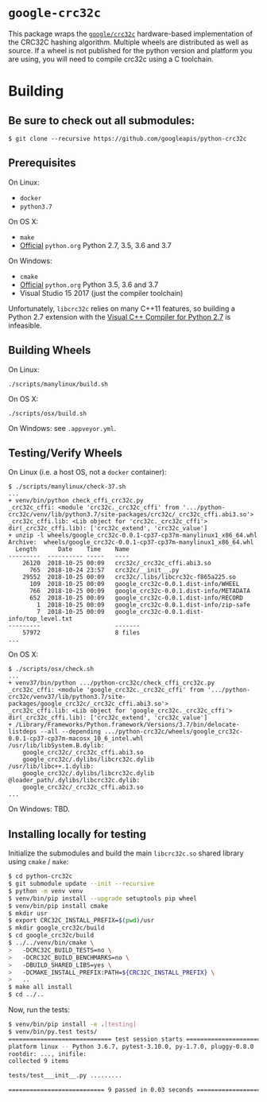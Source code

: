 # `google-crc32c`

This package wraps the [`google/crc32c`](https://github.com/google/crc32c)
hardware-based implementation of the CRC32C hashing algorithm. Multiple wheels
are distributed as well as source. If a wheel is not published for the python
version and platform you are using, you will need to compile crc32c using a
C toolchain.


# Building

## Be sure to check out all submodules:

```
$ git clone --recursive https://github.com/googleapis/python-crc32c
```

## Prerequisites

On Linux:

- `docker`
- `python3.7`

On OS X:

- `make`
- [Official][1] `python.org` Python 2.7, 3.5, 3.6 and 3.7

On Windows:

- `cmake`
- [Official][1] `python.org` Python 3.5, 3.6 and 3.7
- Visual Studio 15 2017 (just the compiler toolchain)

Unfortunately, `libcrc32c` relies on many C++11 features, so
building a Python 2.7 extension with the
[Visual C++ Compiler for Python 2.7][2] is infeasible.


## Building Wheels

On Linux:

```
./scripts/manylinux/build.sh
```

On OS X:

```
./scripts/osx/build.sh
```

On Windows: see `.appveyor.yml`.

## Testing/Verify Wheels

On Linux (i.e. a host OS, not a `docker` container):

```
$ ./scripts/manylinux/check-37.sh
...
+ venv/bin/python check_cffi_crc32c.py
_crc32c_cffi: <module 'crc32c._crc32c_cffi' from '.../python-crc32c/venv/lib/python3.7/site-packages/crc32c/_crc32c_cffi.abi3.so'>
_crc32c_cffi.lib: <Lib object for 'crc32c._crc32c_cffi'>
dir(_crc32c_cffi.lib): ['crc32c_extend', 'crc32c_value']
+ unzip -l wheels/google_crc32c-0.0.1-cp37-cp37m-manylinux1_x86_64.whl
Archive:  wheels/google_crc32c-0.0.1-cp37-cp37m-manylinux1_x86_64.whl
  Length      Date    Time    Name
---------  ---------- -----   ----
    26120  2018-10-25 00:09   crc32c/_crc32c_cffi.abi3.so
      765  2018-10-24 23:57   crc32c/__init__.py
    29552  2018-10-25 00:09   crc32c/.libs/libcrc32c-f865a225.so
      109  2018-10-25 00:09   google_crc32c-0.0.1.dist-info/WHEEL
      766  2018-10-25 00:09   google_crc32c-0.0.1.dist-info/METADATA
      652  2018-10-25 00:09   google_crc32c-0.0.1.dist-info/RECORD
        1  2018-10-25 00:09   google_crc32c-0.0.1.dist-info/zip-safe
        7  2018-10-25 00:09   google_crc32c-0.0.1.dist-info/top_level.txt
---------                     -------
    57972                     8 files
...
```

On OS X:

```
$ ./scripts/osx/check.sh
...
+ venv37/bin/python .../python-crc32c/check_cffi_crc32c.py
_crc32c_cffi: <module 'google_crc32c._crc32c_cffi' from '.../python-crc32c/venv37/lib/python3.7/site-packages/google_crc32c/_crc32c_cffi.abi3.so'>
_crc32c_cffi.lib: <Lib object for 'google_crc32c._crc32c_cffi'>
dir(_crc32c_cffi.lib): ['crc32c_extend', 'crc32c_value']
+ /Library/Frameworks/Python.framework/Versions/3.7/bin/delocate-listdeps --all --depending .../python-crc32c/wheels/google_crc32c-0.0.1-cp37-cp37m-macosx_10_6_intel.whl
/usr/lib/libSystem.B.dylib:
    google_crc32c/_crc32c_cffi.abi3.so
    google_crc32c/.dylibs/libcrc32c.dylib
/usr/lib/libc++.1.dylib:
    google_crc32c/.dylibs/libcrc32c.dylib
@loader_path/.dylibs/libcrc32c.dylib:
    google_crc32c/_crc32c_cffi.abi3.so
...
```

On Windows: TBD.

[1]: https://www.python.org/downloads/
[2]: https://aka.ms/vcpython27

## Installing locally for testing

Initialize the submodules and build the main `libcrc32c.so` shared
library using `cmake` / `make`:

```bash
$ cd python-crc32c
$ git submodule update --init --recursive
$ python -m venv venv
$ venv/bin/pip install --upgrade setuptools pip wheel
$ venv/bin/pip install cmake
$ mkdir usr
$ export CRC32C_INSTALL_PREFIX=$(pwd)/usr
$ mkdir google_crc32c/build
$ cd google_crc32c/build
$ ../../venv/bin/cmake \
>   -DCRC32C_BUILD_TESTS=no \
>   -DCRC32C_BUILD_BENCHMARKS=no \
>   -DBUILD_SHARED_LIBS=yes \
>   -DCMAKE_INSTALL_PREFIX:PATH=${CRC32C_INSTALL_PREFIX} \
>   ..
$ make all install
$ cd ../..
```

Now, run the tests:

```bash
$ venv/bin/pip install -e .[testing]
$ venv/bin/py.test tests/
============================= test session starts ==============================
platform linux -- Python 3.6.7, pytest-3.10.0, py-1.7.0, pluggy-0.8.0
rootdir: ..., inifile:
collected 9 items

tests/test___init__.py .........                                         [100%]

=========================== 9 passed in 0.03 seconds ===========================
```
